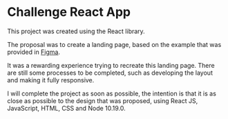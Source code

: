 # Challenge React App

This project was created using the React library.

The proposal was to create a landing page, based on the example that was provided in [Figma](https://www.figma.com/file/iBxoiuoSXy3SiOAnwXo2Np/Frontend-%E2%80%93-Challenge-1B?node-id=0%3A1).

It was a rewarding experience trying to recreate this landing page.
There are still some processes to be completed, such as developing the layout and making it fully responsive.

I will complete the project as soon as possible, the intention is that it is as close as possible to the design that was proposed, using React JS, JavaScript, HTML, CSS and Node 10.19.0.
